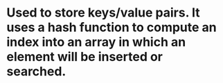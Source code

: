 # Used to store keys/value pairs. It uses a hash function to compute an index into an array in which an element will be inserted or searched.
